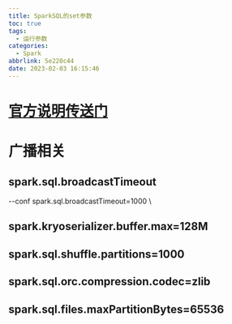 ```yaml
---
title: SparkSQL的set参数
toc: true
tags:
  - 运行参数
categories:
  - Spark
abbrlink: 5e220c44
date: 2023-02-03 16:15:46
---
```

# [官方说明传送门]()

# 广播相关
## spark.sql.broadcastTimeout
--conf spark.sql.broadcastTimeout=1000 \

## spark.kryoserializer.buffer.max=128M 
## spark.sql.shuffle.partitions=1000 
## spark.sql.orc.compression.codec=zlib 
## spark.sql.files.maxPartitionBytes=65536 